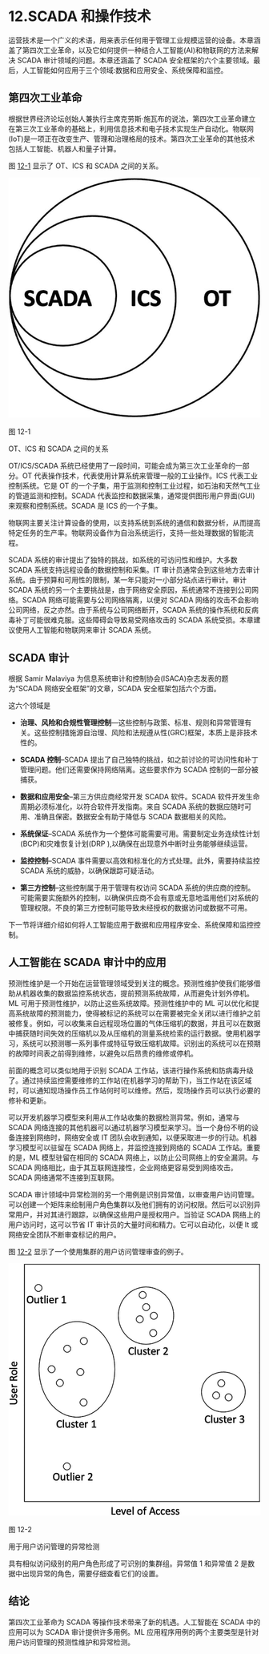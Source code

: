 # 12.SCADA 和操作技术

运营技术是一个广义的术语，用来表示任何用于管理工业规模运营的设备。本章涵盖了第四次工业革命，以及它如何提供一种结合人工智能(AI)和物联网的方法来解决 SCADA 审计领域的问题。本章还涵盖了 SCADA 安全框架的六个主要领域。最后，人工智能如何应用于三个领域:数据和应用安全、系统保障和监控。

## 第四次工业革命

根据世界经济论坛创始人兼执行主席克劳斯·施瓦布的说法，第四次工业革命建立在第三次工业革命的基础上，利用信息技术和电子技术实现生产自动化。物联网(IoT)是一项正在改变生产、管理和治理格局的技术。第四次工业革命的其他技术包括人工智能、机器人和量子计算。

图 [12-1](#Fig1) 显示了 OT、ICS 和 SCADA 之间的关系。

![](img/513842_1_En_12_Fig1_HTML.jpg)

图 12-1

OT、ICS 和 SCADA 之间的关系

OT/ICS/SCADA 系统已经使用了一段时间，可能会成为第三次工业革命的一部分。OT 代表操作技术，代表使用计算系统来管理一般的工业操作。ICS 代表工业控制系统。它是 OT 的一个子集，用于监测和控制工业过程，如石油和天然气工业的管道监测和控制。SCADA 代表监控和数据采集，通常提供图形用户界面(GUI)来观察和控制系统。SCADA 是 ICS 的一个子集。

物联网主要关注计算设备的使用，以支持系统到系统的通信和数据分析，从而提高特定任务的生产率。物联网设备作为自治系统运行，支持一些处理数据的智能流程。

SCADA 系统的审计提出了独特的挑战，如系统的可访问性和维护。大多数 SCADA 系统支持远程设备的数据控制和采集。IT 审计员通常会到这些地方去审计系统。由于预算和可用性的限制，某一年只能对一小部分站点进行审计。审计 SCADA 系统的另一个主要挑战是，由于网络安全原因，系统通常不连接到公司网络。SCADA 网络可能需要与公司网络隔离，以便对 SCADA 网络的攻击不会影响公司网络，反之亦然。由于系统与公司网络断开，SCADA 系统的操作系统和反病毒补丁可能很难克服。这些障碍会导致易受网络攻击的 SCADA 系统受损。本章建议使用人工智能和物联网来审计 SCADA 系统。

## SCADA 审计

根据 Samir Malaviya 为信息系统审计和控制协会(ISACA)杂志发表的题为“SCADA 网络安全框架”的文章，SCADA 安全框架包括六个方面。

这六个领域是

*   **治理、风险和合规性管理控制**—这些控制与政策、标准、规则和异常管理有关。这些控制措施源自治理、风险和法规遵从性(GRC)框架，本质上是非技术性的。

*   **SCADA 控制**–SCADA 提出了自己独特的挑战，如之前讨论的可访问性和补丁管理问题。他们还需要保持网络隔离。这些要求作为 SCADA 控制的一部分被捕获。

*   **数据和应用安全**–第三方供应商经常开发 SCADA 软件。SCADA 软件开发生命周期必须标准化，以符合软件开发指南。来自 SCADA 系统的数据应随时可用、准确且保密。数据安全有助于降低与 SCADA 数据相关的风险。

*   **系统保证**–SCADA 系统作为一个整体可能需要可用。需要制定业务连续性计划(BCP)和灾难恢复计划(DRP ),以确保在出现意外中断时业务能够继续运营。

*   **监控控制**–SCADA 事件需要以高效和标准化的方式处理。此外，需要持续监控 SCADA 系统的威胁，以确保跟踪可疑活动。

*   **第三方控制**–这些控制属于用于管理有权访问 SCADA 系统的供应商的控制。可能需要实施额外的控制，以确保供应商不会有意或无意地滥用他们对系统的管理权限。不良的第三方控制可能导致未经授权的数据访问或数据不可用。

下一节将详细介绍如何将人工智能应用于数据和应用程序安全、系统保障和监控控制。

## 人工智能在 SCADA 审计中的应用

预测性维护是一个开始在运营管理领域受到关注的概念。预测性维护使我们能够借助从机器收集的数据监控系统状态，提前预测系统故障，从而避免计划外停机。ML 可用于预测性维护，以防止这些系统故障。预测性维护中的 ML 可以优化和提高系统故障的预测能力，使得被标记的系统可以在需要被完全关闭以进行维护之前被修复。例如，可以收集来自远程现场位置的气体压缩机的数据，并且可以在数据中捕获随时间失效的压缩机以及从压缩机的测量系统检索的运行数据。使用机器学习，系统可以预测哪一系列事件或特征导致压缩机故障。识别出的系统可以在预期的故障时间表之前得到维修，以避免以后昂贵的维修或停机。

前面的概念可以类似地用于识别 SCADA 工作站，该进行操作系统和防病毒升级了。通过持续监控需要维修的工作站(在机器学习的帮助下)，当工作站在该区域时，可以通知现场操作员工作站何时可以维修。然后，现场操作员可以执行必要的修补和更新。

可以开发机器学习模型来利用从工作站收集的数据检测异常。例如，通常与 SCADA 网络连接的其他机器可以通过机器学习模型来学习。当一个身份不明的设备连接到网络时，网络安全或 IT 团队会收到通知，以便采取进一步的行动。机器学习模型可以驻留在 SCADA 网络上，并监控连接到网络的 SCADA 工作站。重要的是，ML 模型驻留在相同的 SCADA 网络上，以防止公司网络上的安全漏洞。与 SCADA 网络相比，由于其互联网连接性，企业网络更容易受到网络攻击。SCADA 网络通常不连接到互联网。

SCADA 审计领域中异常检测的另一个用例是识别异常值，以审查用户访问管理。可以创建一个矩阵来绘制用户角色集群以及他们拥有的访问权限。然后可以识别异常用户，并对其进行跟踪，以确保这些用户是授权用户。当验证 SCADA 网络上的用户访问时，这可以节省 IT 审计员的大量时间和精力。它可以自动化，以便 It 或网络安全团队不断审查标记的用户。

图 [12-2](#Fig2) 显示了一个使用集群的用户访问管理审查的例子。

![](img/513842_1_En_12_Fig2_HTML.jpg)

图 12-2

用于用户访问管理的异常检测

具有相似访问级别的用户角色形成了可识别的集群组。异常值 1 和异常值 2 是数据中出现异常的角色，需要仔细查看它们的设置。

## 结论

第四次工业革命为 SCADA 等操作技术带来了新的机遇。人工智能在 SCADA 中的应用可以为 SCADA 审计提供许多用例。ML 应用程序用例的两个主要类型是针对用户访问管理的预测性维护和异常检测。